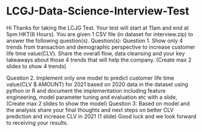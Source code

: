 # LCGJ-Data-Science-Interview-Test

Hi 
Thanks for taking the LCJG Test. Your test will start at 11am and end at 5pm HKT(6 Hours). You are given 1 CSV file (in dataset for interview.zip) to answer the following question(s).
Question(s):
Question 1. Show only 4 trends from transaction and demographic perspective  to increase customer life time value(CLV). Share the overall flow, data cleansing and your key takeaways about those 4 trends that will help the company. (Create max 2 slides to show 4 trends)

Question 2. Implement only one  model to predict customer life time value(CLV $ AMOUNT) for 2021 based on 2020 data in the dataset using python or R and document the implementation including feature engineering, model parameter tuning and evaluation etc with a slide, (Create max 2 slides to show the model)
Question 3: Based on model and the analysis share your final thoughts and next  steps on better CLV prediction and increase CLV in 2021 (1 slide)
Good luck and we look forward to receiving your results.
